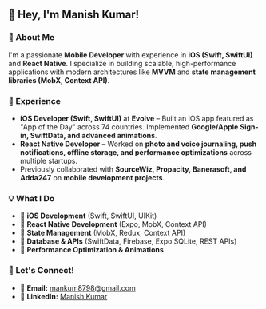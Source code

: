 ## 👋 Hey, I'm Manish Kumar!  

### 🚀 About Me
I'm a passionate **Mobile Developer** with experience in **iOS (Swift, SwiftUI)** and **React Native**. I specialize in building scalable, high-performance applications with modern architectures like **MVVM** and **state management libraries (MobX, Context API)**.  

### 💼 Experience
- **iOS Developer (Swift, SwiftUI)** at **Evolve** – Built an iOS app featured as "App of the Day" across 74 countries. Implemented **Google/Apple Sign-in, SwiftData, and advanced animations**.
- **React Native Developer** – Worked on **photo and voice journaling, push notifications, offline storage, and performance optimizations** across multiple startups.
- Previously collaborated with **SourceWiz, Propacity, Banerasoft, and Adda247** on **mobile development projects**.

### 💡 What I Do
- 🔹 **iOS Development** (Swift, SwiftUI, UIKit)  
- 🔹 **React Native Development** (Expo, MobX, Context API)  
- 🔹 **State Management** (MobX, Redux, Context API)  
- 🔹 **Database & APIs** (SwiftData, Firebase, Expo SQLite, REST APIs)  
- 🔹 **Performance Optimization & Animations**  

### 🤝 Let's Connect!
- 📧 **Email:** [mankum8798@gmail.com](mailto:mankum8798@gmail.com)  
- 🔗 **LinkedIn:** [Manish Kumar](https://www.linkedin.com/in/manish-kumar-a1a2321b3)  
